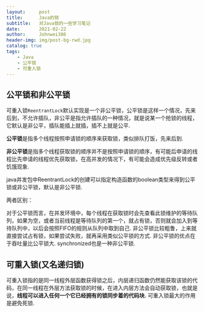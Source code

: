 ```yaml
---
layout:     post
title:      Java的锁
subtitle:   对Java锁的一些学习笔记
date:       2021-02-22
author:     Johnwei386
header-img: img/post-bg-rwd.jpg
catalog: true
tags:
    - Java
    - 公平锁
    - 可重入锁 
---
```


## 公平锁和非公平锁
可重入锁`ReentrantLock`默认实现是一个非公平锁，公平锁是这样一个情况，先来后到，不允许插队，非公平是指允许插队的一种情况，就是说某一个抢锁的线程，它默认是非公平，插队能插上就插，插不上就是公平. 

**公平锁**是指多个线程按照申请锁的顺序来获取锁，类似排队打饭，先来后到.

**非公平锁**是指多个线程获取锁的顺序并不是按照申请锁的顺序，有可能后申请的线程比先申请的线程优先获取锁，在高并发的情况下，有可能会造成优先级反转或者饥饿现象.

java并发包中ReentrantLock的创建可以指定构造函数的boolean类型来得到公平锁或非公平锁，默认是非公平锁.

两者区别：

对于公平锁而言，在并发环境中，每个线程在获取锁时会先查看此锁维护的等待队列，如果为空，或者当前线程是等待队列的第一个，就占有锁，否则就会加入到等待队列中，以后会按照FIFO的规则从队列中取到自己.  非公平锁比较粗鲁，上来就直接尝试占有锁，如果尝试失败，就再采用类似公平锁的方式. 非公平锁的优点在于吞吐量比公平锁大. synchronized也是一种非公平锁.

## 可重入锁(又名递归锁)

可重入锁指的是同一线程外层函数获得锁之后，内层递归函数仍然能获取该锁的代码，在同一线程在外层方法获取锁的时候，在进入内层方法会自动获取锁，也就是说，**线程可以进入任何一个它已经拥有的锁同步着的代码块.** 可重入锁最大的作用是避免死锁.